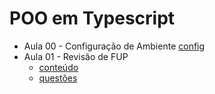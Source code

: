 # POO em Typescript

- Aula 00 - Configuração de Ambiente [config](aulas/config.md)
- Aula 01 - Revisão de FUP
  - [conteúdo](aulas/fup.md)
  - [questões](aulas/fup-questoes.md)
